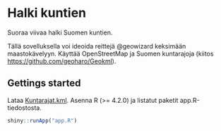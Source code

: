 # Halki kuntien

Suoraa viivaa halki Suomen kuntien.

Tällä sovelluksella voi ideoida reittejä @geowizard keksimään maastokävelyyn.
Käyttää OpenStreetMap ja Suomen kuntarajoja (kiitos https://github.com/geoharo/Geokml).

## Gettings started

Lataa [Kuntarajat.kml](https://github.com/geoharo/Geokml). Asenna R (>= 4.2.0) ja listatut paketit app.R-tiedostosta.

```R
shiny::runApp("app.R")
```

